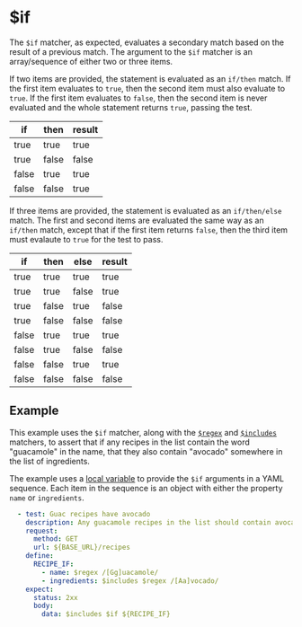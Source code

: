 # $if

The `$if` matcher, as expected, evaluates a secondary match based on the result of a previous match. The argument to the `$if` matcher is an array/sequence of either two or three items.

If two items are provided, the statement is evaluated as an `if/then` match. If the first item evaluates to `true`, then the second item must also evaluate to `true`. If the first item evaluates to `false`, then the second item is never evaluated and the whole statement returns `true`, passing the test.

|if|then|result|
|-|-|-|
|true|true|true|
|true|false|false|
|false|true|true|
|false|false|true|

If three items are provided, the statement is evaluated as an `if/then/else` match. The first and second items are evaluated the same way as an `if/then` match, except that if the first item returns `false`, then the third item must evalaute to `true` for the test to pass.

|if|then|else|result|
|-|-|-|-|
|true|true|true|true|
|true|true|false|true|
|true|false|true|false|
|true|false|false|false|
|false|true|true|true|
|false|true|false|false|
|false|false|true|true|
|false|false|false|false|

## Example

This example uses the `$if` matcher, along with the [`$regex`](./regex.md) and [`$includes`](./includes.md) matchers, to assert that if any recipes in the list contain the word "guacamole" in the name, that they also contain "avocado" somewhere in the list of ingredients.

The example uses a [local variable](../variables/local.md) to provide the `$if` arguments in a YAML sequence. Each item in the sequence is an object with either the property `name` or `ingredients`. 

```yaml
  - test: Guac recipes have avocado
    description: Any guacamole recipes in the list should contain avocado as an ingredient
    request:
      method: GET
      url: ${BASE_URL}/recipes
    define:
      RECIPE_IF:
        - name: $regex /[Gg]uacamole/
        - ingredients: $includes $regex /[Aa]vocado/
    expect:
      status: 2xx
      body: 
        data: $includes $if ${RECIPE_IF}
```


